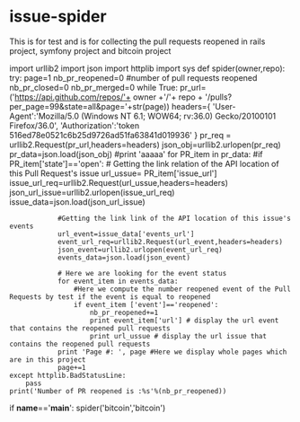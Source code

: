 # issue-spider
This is for test and is for collecting the pull requests reopened in rails project, symfony project and bitcoin project

import urllib2
import json
import httplib
import sys
def spider(owner,repo):
    try:
        page=1
        nb_pr_reopened=0 #number of pull requests reopened
        nb_pr_closed=0
        nb_pr_merged=0
        while True:
            pr_url=('https://api.github.com/repos/'+ owner +'/'+ repo + '/pulls?per_page=99&state=all&page='+str(page))
            headers={
                    'User-Agent':'Mozilla/5.0 (Windows NT 6.1; WOW64; rv:36.0) Gecko/20100101 Firefox/36.0',
                     'Authorization':'token 516ed78e0521c6b25d9726ad51fa63841d019936'
                     }
            pr_req = urllib2.Request(pr_url,headers=headers)
            json_obj=urllib2.urlopen(pr_req)
            pr_data=json.load(json_obj)
            #print 'aaaaa'
            for PR_item in pr_data:
                #if PR_item['state']=='open':
                # Getting the link relation of the API location of this Pull Request's issue
                url_ussue= PR_item['issue_url']
                issue_url_req=urllib2.Request(url_ussue,headers=headers)
                json_url_issue=urllib2.urlopen(issue_url_req)
                issue_data=json.load(json_url_issue)

                #Getting the link link of the API location of this issue's events
                url_event=issue_data['events_url']
                event_url_req=urllib2.Request(url_event,headers=headers)
                json_event=urllib2.urlopen(event_url_req)
                events_data=json.load(json_event)

                # Here we are looking for the event status
                for event_item in events_data:
                    #Here we compute the number reopened event of the Pull Requests by test if the event is equal to reopened
                    if event_item ['event']=='reopened':
                        nb_pr_reopened+=1
                        print event_item['url'] # display the url event that contains the reopened pull requests
                        print url_ussue # display the url issue that contains the reopened pull requests
                print 'Page #: ', page #Here we display whole pages which are in this project
                page+=1
    except httplib.BadStatusLine:
        pass
    print('Number of PR reopened is :%s'%(nb_pr_reopened))
if __name__=='__main__':
    spider('bitcoin','bitcoin')
